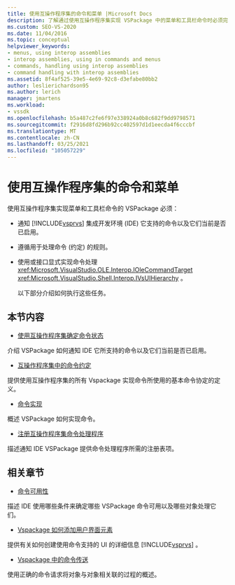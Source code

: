 ```yaml
---
title: 使用互操作程序集的命令和菜单 |Microsoft Docs
description: 了解通过使用互操作程序集实现 VSPackage 中的菜单和工具栏命令时必须完成的任务。
ms.custom: SEO-VS-2020
ms.date: 11/04/2016
ms.topic: conceptual
helpviewer_keywords:
- menus, using interop assemblies
- interop assemblies, using in commands and menus
- commands, handling using interop assemblies
- command handling with interop assemblies
ms.assetid: 8f4af525-39e5-4e69-92c8-d3efabe80bb2
author: leslierichardson95
ms.author: lerich
manager: jmartens
ms.workload:
- vssdk
ms.openlocfilehash: b5a487c2fe6f97e338924a0b8c682f9dd9798571
ms.sourcegitcommit: f2916d8fd296b92cc402597d1d1eecda4f6cccbf
ms.translationtype: MT
ms.contentlocale: zh-CN
ms.lasthandoff: 03/25/2021
ms.locfileid: "105057229"
---
```

# <a name="commands-and-menus-that-use-interop-assemblies"></a>使用互操作程序集的命令和菜单
使用互操作程序集实现菜单和工具栏命令的 VSPackage 必须：

- 通知 [!INCLUDE[vsprvs](../../code-quality/includes/vsprvs_md.md)] 集成开发环境 (IDE) 它支持的命令以及它们当前是否已启用。

- 遵循用于处理命令 (约定) 的规则。

- 使用或接口显式实现命令处理 <xref:Microsoft.VisualStudio.OLE.Interop.IOleCommandTarget> <xref:Microsoft.VisualStudio.Shell.Interop.IVsUIHierarchy> 。

  以下部分介绍如何执行这些任务。

## <a name="in-this-section"></a>本节内容
- [使用互操作程序集确定命令状态](../../extensibility/internals/determining-command-status-by-using-interop-assemblies.md)

 介绍 VSPackage 如何通知 IDE 它所支持的命令以及它们当前是否已启用。

- [互操作程序集中的命令约定](../../extensibility/internals/command-contracts-in-interop-assemblies.md)

 提供使用互操作程序集的所有 Vspackage 实现命令所使用的基本命令协定的定义。

- [命令实现](../../extensibility/internals/command-implementation.md)

 概述 VSPackage 如何实现命令。

- [注册互操作程序集命令处理程序](../../extensibility/internals/registering-interop-assembly-command-handlers.md)

 描述通知 IDE VSPackage 提供命令处理程序所需的注册表项。

## <a name="related-sections"></a>相关章节
- [命令可用性](../../extensibility/internals/command-availability.md)

 描述 IDE 使用哪些条件来确定哪些 VSPackage 命令可用以及哪些对象处理它们。

- [Vspackage 如何添加用户界面元素](../../extensibility/internals/how-vspackages-add-user-interface-elements.md)

 提供有关如何创建使用命令支持的 UI 的详细信息 [!INCLUDE[vsprvs](../../code-quality/includes/vsprvs_md.md)] 。

- [Vspackage 中的命令传送](../../extensibility/internals/command-routing-in-vspackages.md)

 使用正确的命令请求将对象与对象相关联的过程的概述。
